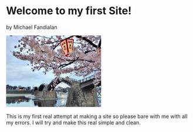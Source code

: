 # Welcome to my first Site!
by Michael Fandialan

![Alt Text](Iwakuni.jpg)

This is my first real attempt at making a site so please bare with me with all my errors. I will try and make this real simple and clean.
